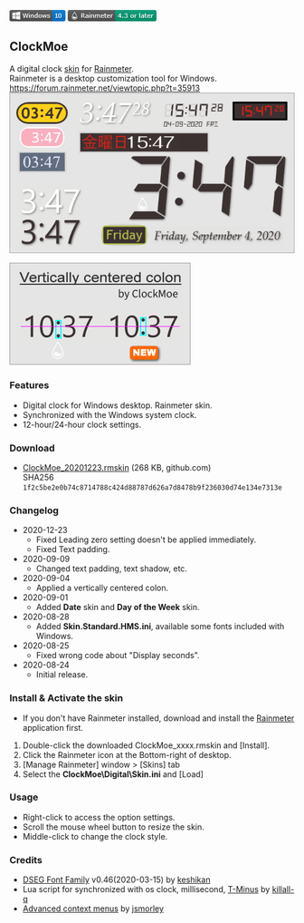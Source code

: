 <!-- https://guides.github.com/features/mastering-markdown/ -->
![](https://raw.githubusercontent.com/nek7u/ClockMoe/master/m/Badge-Windows10.png) [![Rainmeter](https://raw.githubusercontent.com/nek7u/ClockMoe/master/m/Badge-Rainmeter43OL.png)](https://www.rainmeter.net/)
## ClockMoe
A digital clock [skin](https://docs.rainmeter.net/manual/getting-started/#WhatIsASkin) for [Rainmeter](https://www.rainmeter.net/).  
Rainmeter is a desktop customization tool for Windows.  
https://forum.rainmeter.net/viewtopic.php?t=35913  
![](https://raw.githubusercontent.com/nek7u/ClockMoe/master/m/ClockMoe_preview.png)  

![](https://raw.githubusercontent.com/nek7u/ClockMoe/master/m/VerticallyCenteredColon.png)
### Features
- Digital clock for Windows desktop. Rainmeter skin.
- Synchronized with the Windows system clock.
- 12-hour/24-hour clock settings.
### Download
- [ClockMoe_20201223.rmskin](https://github.com/nek7u/ClockMoe/releases/download/2020-12-23/ClockMoe_20201223.rmskin) (268 KB, github.com)  
SHA256 `1f2c5be2e0b74c8714788c424d88787d626a7d8478b9f236030d74e134e7313e`
### Changelog
* 2020-12-23
  * Fixed Leading zero setting doesn't be applied immediately.
  * Fixed Text padding.
* 2020-09-09
  * Changed text padding, text shadow, etc.
* 2020-09-04
  * Applied a vertically centered colon.
* 2020-09-01
  + Added **Date** skin and **Day of the Week** skin.
* 2020-08-28
  + Added **Skin.Standard.HMS.ini**, available some fonts included with Windows.
* 2020-08-25
  * Fixed wrong code about "Display seconds".
* 2020-08-24
  + Initial release.
### Install & Activate the skin
- If you don't have Rainmeter installed, download and install the [Rainmeter](https://www.rainmeter.net/) application first.
1. Double-click the downloaded ClockMoe_xxxx.rmskin and [Install].
2. Click the Rainmeter icon at the Bottom-right of desktop.
3. [Manage Rainmeter] window > [Skins] tab
4. Select the **ClockMoe\Digital\Skin.ini** and [Load]
### Usage
- Right-click to access the option settings.
- Scroll the mouse wheel button to resize the skin.
- Middle-click to change the clock style.
### Credits
- [DSEG Font Family](https://github.com/keshikan/DSEG) v0.46(2020-03-15) by [keshikan](https://www.keshikan.net/fonts-e.html)
- Lua script for synchronized with os clock, millisecond, [T-Minus](https://forum.rainmeter.net/viewtopic.php?t=18850) by [killall-q](https://www.deviantart.com/killall-q)
- [Advanced context menus](https://forum.rainmeter.net/viewtopic.php?t=20050) by [jsmorley](https://github.com/jsmorley)
